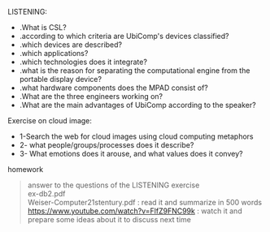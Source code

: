 LISTENING:

* .What is CSL?
* .according to which criteria are UbiComp's devices classified?
* .which devices are described?
* .which applications?
* .which technologies does it integrate?
* .what is the reason for separating the computational engine from the portable display device?
* .what hardware components does the MPAD consist of?
* .What are the three engineers working on?
* .What are the main advantages of UbiComp according to the speaker?

Exercise on cloud image: 
* 1-Search the web for cloud images using cloud computing metaphors
* 2- what people/groups/processes does it describe? 
* 3- What emotions does it arouse, and what values does it convey?



homework

> answer to the questions of the LISTENING exercise <br>
> ex-db2.pdf <br>
> Weiser-Computer21stentury.pdf : read it and summarize in 500 words <br>
> https://www.youtube.com/watch?v=FlfZ9FNC99k : watch it and prepare some ideas about it to discuss next time


